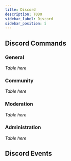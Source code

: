 ```yaml
---
title: Discord
description: TODO
sidebar_label: Discord
sidebar_position: 5
---
```


## Discord Commands

### General
*Table here*

### Community
*Table here*

### Moderation
*Table here*

### Administration
*Table here*

## Discord Events